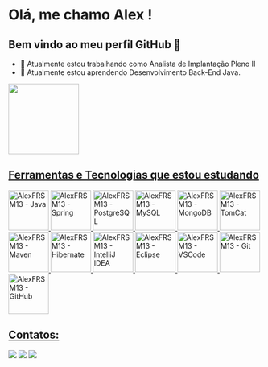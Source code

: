 # Olá, me chamo Alex ! 

## Bem vindo ao meu perfil GitHub 👋

- 🔭 Atualmente estou trabalhando como Analista de Implantação Pleno II
- 🌱 Atualmente estou aprendendo Desenvolvimento Back-End Java.

<div>
  <a href="https://github.com/AlexFRSM13">
  <img loading="lazy" height="140em" src="https://github-readme-stats.vercel.app/api/top-langs/?username=AlexFRSM13&layout=compact&langs_count=7&theme=tokyonight"/>
</div>

## Ferramentas e Tecnologias que estou estudando

<div>
  <img src="https://cdn.jsdelivr.net/gh/devicons/devicon@latest/icons/java/java-original-wordmark.svg" width="80" height="80" alt="AlexFRSM13 - Java" />
  <img src="https://cdn.jsdelivr.net/gh/devicons/devicon@latest/icons/spring/spring-original-wordmark.svg" width="80" height="80" alt="AlexFRSM13 - Spring" />
  <img src="https://cdn.jsdelivr.net/gh/devicons/devicon@latest/icons/postgresql/postgresql-original-wordmark.svg" width="80" height="80" alt="AlexFRSM13 - PostgreSQL" />
  <img src="https://cdn.jsdelivr.net/gh/devicons/devicon@latest/icons/mysql/mysql-original-wordmark.svg" width="80" height="80" alt="AlexFRSM13 - MySQL" />
  <img src="https://cdn.jsdelivr.net/gh/devicons/devicon@latest/icons/mongodb/mongodb-original-wordmark.svg" width="80" height="80" alt="AlexFRSM13 - MongoDB" />
  <img src="https://cdn.jsdelivr.net/gh/devicons/devicon@latest/icons/tomcat/tomcat-original-wordmark.svg" width="80" height="80" alt="AlexFRSM13 - TomCat" />
  <img src="https://cdn.jsdelivr.net/gh/devicons/devicon@latest/icons/maven/maven-original-wordmark.svg" width="80" height="80" alt="AlexFRSM13 - Maven" />
  <img src="https://cdn.jsdelivr.net/gh/devicons/devicon@latest/icons/hibernate/hibernate-original-wordmark.svg" width="80" height="80" alt="AlexFRSM13 - Hibernate" />
  <img src="https://cdn.jsdelivr.net/gh/devicons/devicon@latest/icons/intellij/intellij-original.svg" width="80" height="80" alt="AlexFRSM13 - IntelliJ IDEA" />
  <img src="https://cdn.jsdelivr.net/gh/devicons/devicon@latest/icons/eclipse/eclipse-original-wordmark.svg" width="80" height="80" alt="AlexFRSM13 - Eclipse" />
  <img src="https://cdn.jsdelivr.net/gh/devicons/devicon@latest/icons/vscode/vscode-original-wordmark.svg" width="80" height="80" alt="AlexFRSM13 - VSCode" />
  <img src="https://cdn.jsdelivr.net/gh/devicons/devicon@latest/icons/git/git-original-wordmark.svg" width="80" height="80" alt="AlexFRSM13 - Git" />
  <img src="https://cdn.jsdelivr.net/gh/devicons/devicon@latest/icons/github/github-original-wordmark.svg" width="80" height="80" alt="AlexFRSM13 - GitHub" />
</div>

## Contatos:

<div>
  <a href="https://instagram.com/alexfsm1304" target="_blank"><img loading="lazy" src="https://img.shields.io/badge/-Instagram-%23E4405F?style=for-the-badge&logo=instagram&logoColor=white" target="_blank"></a>
  <a href = "mailto:alexfernandorsm1304@gmail.com"><img loading="lazy" src="https://img.shields.io/badge/Gmail-D14836?style=for-the-badge&logo=gmail&logoColor=white" target="_blank"></a>
  <a href="https://www.linkedin.com/in/alex-fernando-0542aa279/" target="_blank"><img loading="lazy" src="https://img.shields.io/badge/-LinkedIn-%230077B5?style=for-the-badge&logo=linkedin&logoColor=white" target="_blank"></a>   
</div>
